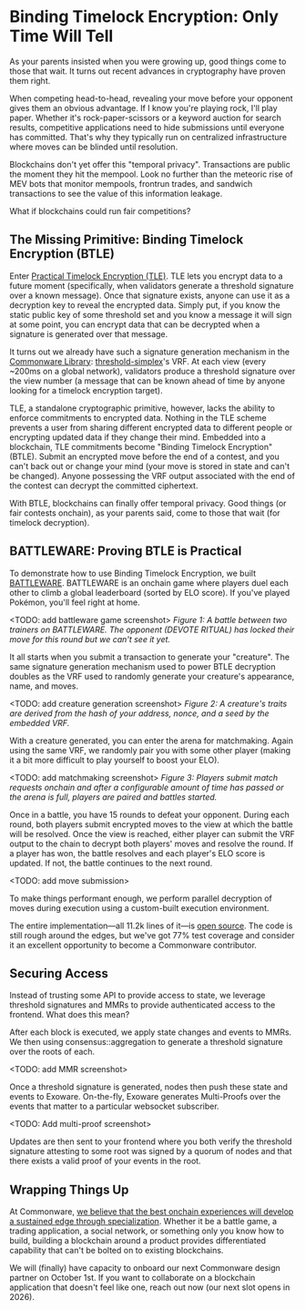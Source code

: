 # Binding Timelock Encryption: Only Time Will Tell

As your parents insisted when you were growing up, good things come to those that wait. It turns out recent advances in cryptography have proven them right.

When competing head-to-head, revealing your move before your opponent gives them an obvious advantage. If I know you're playing rock, I'll play paper. Whether it's rock-paper-scissors or a keyword auction for search results, competitive applications need to hide submissions until everyone has committed. That's why they typically run on centralized infrastructure where moves can be blinded until resolution.

Blockchains don't yet offer this "temporal privacy". Transactions are public the moment they hit the mempool. Look no further than the meteoric rise of MEV bots that monitor mempools, frontrun trades, and sandwich transactions to see the value of this information leakage.

What if blockchains could run fair competitions?

## The Missing Primitive: Binding Timelock Encryption (BTLE)

Enter [Practical Timelock Encryption (TLE)](https://eprint.iacr.org/2023/189). TLE lets you encrypt data to a future moment (specifically, when validators generate a threshold signature over a known message). Once that signature exists, anyone can use it as a decryption key to reveal the encrypted data. Simply put, if you know the static public key of some threshold set and you know a message it will sign at some point, you can encrypt data that can be decrypted when a signature is generated over that message.

It turns out we already have such a signature generation mechanism in the [Commonware Library](https://github.com/commonwarexyz/monorepo): [threshold-simplex](https://docs.rs/commonware-consensus/latest/commonware_consensus/threshold_simplex/index.html)'s VRF. At each view (every ~200ms on a global network), validators produce a threshold signature over the view number (a message that can be known ahead of time by anyone looking for a timelock encryption target).

TLE, a standalone cryptographic primitive, however, lacks the ability to enforce commitments to encrypted data. Nothing in the TLE scheme prevents a user from sharing different encrypted data to different people or encrypting updated data if they change their mind. Embedded into a blockchain, TLE commitments become "Binding Timelock Encryption" (BTLE). Submit an encrypted move before the end of a contest, and you can't back out or change your mind (your move is stored in state and can't be changed). Anyone possessing the VRF output associated with the end of the contest can decrypt the committed ciphertext.

With BTLE, blockchains can finally offer temporal privacy. Good things (or fair contests onchain), as your parents said, come to those that wait (for timelock decryption).

## BATTLEWARE: Proving BTLE is Practical

To demonstrate how to use Binding Timelock Encryption, we built [BATTLEWARE](https://battleware.xyz). BATTLEWARE is an onchain game where players duel each other to climb a global leaderboard (sorted by ELO score). If you've played Pokémon, you'll feel right at home.

<TODO: add battleware game screenshot>
_Figure 1: A battle between two trainers on BATTLEWARE. The opponent (DEVOTE RITUAL) has locked their move for this round but we can't see it yet._

It all starts when you submit a transaction to generate your "creature". The same signature generation mechanism used to power BTLE decryption doubles as the VRF used to randomly generate your creature's appearance, name, and moves.

<TODO: add creature generation screenshot>
_Figure 2: A creature's traits are derived from the hash of your address, nonce, and a seed by the embedded VRF._

With a creature generated, you can enter the arena for matchmaking. Again using the same VRF, we randomly pair you with some other player (making it a bit more difficult to play yourself to boost your ELO).

<TODO: add matchmaking screenshot>
_Figure 3: Players submit match requests onchain and after a configurable amount of time has passed or the arena is full, players are paired and battles started._

Once in a battle, you have 15 rounds to defeat your opponent. During each round, both players submit encrypted moves to the view at which the battle will be resolved. Once the view is reached, either player can submit the VRF output to the chain to decrypt both players' moves and resolve the round. If a player has won, the battle resolves and each player's ELO score is updated. If not, the battle continues to the next round.

<TODO: add move submission>

To make things performant enough, we perform parallel decryption of moves during execution using a custom-built execution environment.

The entire implementation—all 11.2k lines of it—is [open source](https://github.com/commonwarexyz/battleware). The code is still rough around the edges, but we've got 77% test coverage and consider it an excellent opportunity to become a Commonware contributor.

## Securing Access

Instead of trusting some API to provide access to state, we leverage threshold signatures and MMRs to provide authenticated access to the frontend. What does this mean?

After each block is executed, we apply state changes and events to MMRs. We then using consensus::aggregation to generate a threshold signature over the roots of each.

<TODO: add MMR screenshot>

Once a threshold signature is generated, nodes then push these state and events to Exoware. On-the-fly, Exoware generates Multi-Proofs over the events that matter to a particular websocket subscriber.

<TODO: Add multi-proof screenshot>

Updates are then sent to your frontend where you both verify the threshold signature attesting to some root was signed by a quorum of nodes and that there exists a valid proof of your events in the root.

## Wrapping Things Up

At Commonware, [we believe that the best onchain experiences will develop a sustained edge through specialization](TODO). Whether it be a battle game, a trading application, a social network, or something only you know how to build, building a blockchain around a product provides differentiated capability that can't be bolted on to existing blockchains.

We will (finally) have capacity to onboard our next Commonware design partner on October 1st. If you want to collaborate on a blockchain application that doesn't feel like one, reach out now (our next slot opens in 2026).